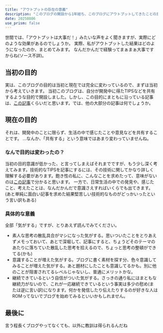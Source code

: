 ```yaml
---
title: "アウトプットの存在の意義"
description: "このブログの開設から1年経ち、このブログにアウトプットしてきたことの意義をまとめてみました。"
date: 20250806
use_prism: false
---
```

世間では、「アウトプットは大事だ！」みたいな声をよく聞きますが、実際にどのような効果があるのでしょうか。
実際、私がアウトプットした結果はどのようになったのか、まとめてみます。
なんだかんだで経験ってまぁまぁ大事ですからね(ソース不詳)。
## 当初の目的
実は、このブログの目的は当初と現在では完全に変わっているので、まずは当初から考えていきます。
当初このブログは、自分が開発中に得たTIPSなどを共有するような目的で開設しました。しかし、この目的にまともに沿っている記事は、[この記事](https://shizukani-cp.github.io/blog/articles/20240807/)くらいだと思います。では、他の大部分の記事は何でしょうか。
## 現在の目的
それは、開発中のことに限らず、生活の中で感じたことや意見などを共有することです。
...なんか、「共有する」という意味ではあまり変わっていませんね。
### なんで目的は変わったの？
当初の目的意識が低かった、と言ってしまえばそれまでですが、もう少し深く考えてみます。技術的なTIPSを記事にするには、その技術に関してかなり詳しく理解する必要があります。飽き性の私に、こんなことを求めたって、意味がないのは[この記事](https://shizukani-cp.github.io/articles/20241229)で分かると思います。
一方で、日常生活の中での発見や、感じたこと、考えたことは、なんだかんだで意識さえすればいくらでも出てきます。(あと単純に面白い記事を求めた結果堅苦しい技術的なものがどっかいったという言い訳もある)
### 具体的な意義
全部「気がする」ですが、とりあえず読んでみてください。

- 素人な思考の散乱具合がマシになった気がする。思いついたことをとりあえずメモっておいて、あとで深堀して、記事にすると、ちょうどそのテーマのあたりに落ちていた散乱した思考を拾えるので、ちょっと思考の整頓ができてる(かも)
- 意識することが増えた気がする。ブログに書く素材を探す分、色々意識してみることが増えた気がする。あと題材にしたことも意識してるかも。別に他のことが阻害されてるレベルじゃないし、普通にメリットかな。
- 継続できているという自信がついた気がする。さっきの通り私にはまともな継続力がないので、これが一応継続できているという事実は多少の慰め(または逆に言い訳)になります。何かを発信したり伝えたりするのが好きな人はROMってないでブログを始めてみるといいかもしれません。
## 最後に
言う程長くブログやってなくても、以外に教訓は得られるんだね

